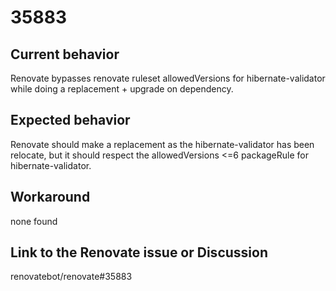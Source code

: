 # 35883

## Current behavior
Renovate bypasses renovate ruleset allowedVersions for hibernate-validator while doing a replacement + upgrade on dependency.

## Expected behavior
Renovate should make a replacement as the hibernate-validator has been relocate, but it should respect the allowedVersions <=6 packageRule for hibernate-validator.

## Workaround
none found

## Link to the Renovate issue or Discussion
renovatebot/renovate#35883

